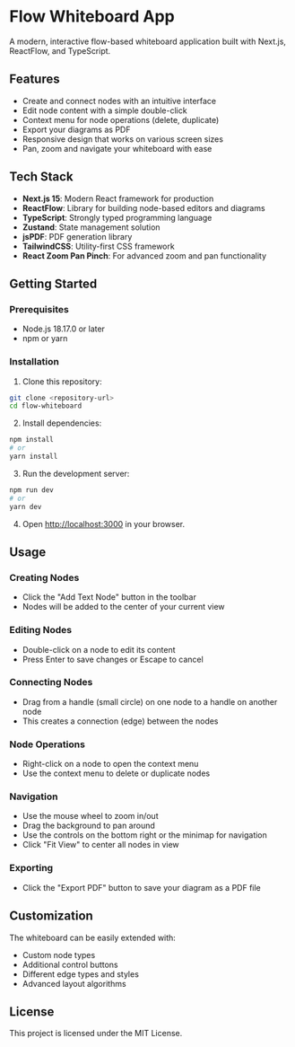 # Flow Whiteboard App

A modern, interactive flow-based whiteboard application built with Next.js, ReactFlow, and TypeScript.

## Features

- Create and connect nodes with an intuitive interface
- Edit node content with a simple double-click
- Context menu for node operations (delete, duplicate)
- Export your diagrams as PDF
- Responsive design that works on various screen sizes
- Pan, zoom and navigate your whiteboard with ease

## Tech Stack

- **Next.js 15**: Modern React framework for production
- **ReactFlow**: Library for building node-based editors and diagrams
- **TypeScript**: Strongly typed programming language
- **Zustand**: State management solution
- **jsPDF**: PDF generation library
- **TailwindCSS**: Utility-first CSS framework
- **React Zoom Pan Pinch**: For advanced zoom and pan functionality

## Getting Started

### Prerequisites

- Node.js 18.17.0 or later
- npm or yarn

### Installation

1. Clone this repository:
```bash
git clone <repository-url>
cd flow-whiteboard
```

2. Install dependencies:
```bash
npm install
# or
yarn install
```

3. Run the development server:
```bash
npm run dev
# or
yarn dev
```

4. Open [http://localhost:3000](http://localhost:3000) in your browser.

## Usage

### Creating Nodes

- Click the "Add Text Node" button in the toolbar
- Nodes will be added to the center of your current view

### Editing Nodes

- Double-click on a node to edit its content
- Press Enter to save changes or Escape to cancel

### Connecting Nodes

- Drag from a handle (small circle) on one node to a handle on another node
- This creates a connection (edge) between the nodes

### Node Operations

- Right-click on a node to open the context menu
- Use the context menu to delete or duplicate nodes

### Navigation

- Use the mouse wheel to zoom in/out
- Drag the background to pan around
- Use the controls on the bottom right or the minimap for navigation
- Click "Fit View" to center all nodes in view

### Exporting

- Click the "Export PDF" button to save your diagram as a PDF file

## Customization

The whiteboard can be easily extended with:

- Custom node types
- Additional control buttons
- Different edge types and styles
- Advanced layout algorithms

## License

This project is licensed under the MIT License.
